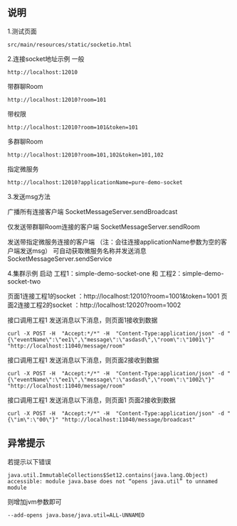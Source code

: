 ## 说明

1.测试页面
~~~
src/main/resources/static/socketio.html
~~~

2.连接socket地址示例
一般
~~~
http://localhost:12010
~~~
带群聊Room
~~~
http://localhost:12010?room=101
~~~
带权限
~~~
http://localhost:12010?room=101&token=101
~~~
多群聊Room
~~~
http://localhost:12010?room=101,102&token=101,102
~~~
指定微服务
~~~
http://localhost:12010?applicationName=pure-demo-socket
~~~

3.发送msg方法

广播所有连接客户端
SocketMessageServer.sendBroadcast

仅发送带群聊Room连接的客户端
SocketMessageServer.sendRoom

发送带指定微服务连接的客户端
（注：会往连接applicationName参数为空的客户端发送msg）
可自动获取微服务名称并发送消息
SocketMessageServer.sendService

4.集群示例
启动 工程1：simple-demo-socket-one 和 工程2：simple-demo-socket-two

页面1连接工程1的socket ：http://localhost:12010?room=1001&token=1001
页面2连接工程2的socket ：http://localhost:12020?room=1002

接口调用工程1 发送消息以下消息，则页面1接收到数据
~~~
curl -X POST -H  "Accept:*/*" -H  "Content-Type:application/json" -d "{\"eventName\":\"ee1\",\"message\":\"asdasd\",\"room\":\"1001\"}" "http://localhost:11040/message/room"
~~~
接口调用工程1 发送消息以下消息，则页面2接收到数据
~~~
curl -X POST -H  "Accept:*/*" -H  "Content-Type:application/json" -d "{\"eventName\":\"ee1\",\"message\":\"asdasd\",\"room\":\"1002\"}" "http://localhost:11040/message/room"
~~~

接口调用工程1 发送消息以下消息，则页面1 页面2接收到数据
~~~
curl -X POST -H  "Accept:*/*" -H  "Content-Type:application/json" -d "{\"im\":\"00\"}" "http://localhost:11040/message/broadcast"
~~~

## 异常提示
若提示以下错误
~~~
java.util.ImmutableCollections$Set12.contains(java.lang.Object) accessible: module java.base does not “opens java.util” to unnamed module
~~~
则增加jvm参数即可
~~~
--add-opens java.base/java.util=ALL-UNNAMED
~~~